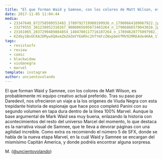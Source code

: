 ```yaml
---
title: "El que forman Waid y Samnee, con los colores de Matt Wilson, es probablemente mi equipo creativo actual preferido"
date: 2017-11-05 11:04:44
media: 
  - 23347648_872758509553483_1789792719980199936_n_17900664109067922.jpg
  - 23279555_381238952310267_9008065695673483264_n_17906866579043028.jpg
  - 23161065_2037299489884854_1404780117716107264_n_17894628775097982.jpg
  - KZ4by1BxUCKAJDMywXQAxmZmZmZmYYEmRhc2hfYmFzZWxpbmVfMV92MREAde4HAA_17906392183036095.mp4
tags: 
  - revistasfx
  - review
  - comic
  - blackwidow
  - viudanegra
  - marvel
template: instagram
author: uncientovolando
---
```


El que forman Waid y Samnee, con los colores de Matt Wilson, es probablemente mi equipo creativo actual preferido. 
Tras su paso por Daredevil, nos ofrecieron un viaje a la los orígenes de Viuda Negra con esta trepidante historia de espionaje que hace poco completó Panini con su segundo volumen en tapa dura dentro de la línea 100% Marvel. Aunque la base argumental de Mark Waid sea muy buena, enlazando la historia con acontecimientos del resto del universo Marcel del momento, lo que destaca es la narrativa visual de Samnee, que te lleva a devorar páginas con una agilidad increíble. 
Como extra os recomiendo el número 5 de SFX, donde se habla de la nueva etapa Marvel, en la cuál Waid y Samnee se encargan del mismísimo Capitán America, y donde podréis encontrar alguna sorpresa.

M. ([@uncientovolando](https://instagram.com/uncientovolando))







